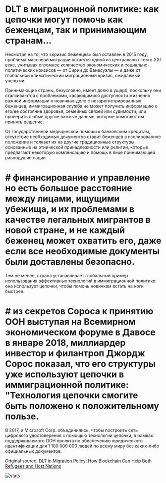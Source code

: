 # DLT в миграционной политике: как цепочки могут помочь как беженцам, так и принимающим странам...

Несмотря на то, что «кризис беженцев» был оставлен в 2015 году, проблема массовой миграции остается одной из центральных тем в XXI веке, учитывая огромное количество экономических и социально-политических кризисов — от Сирии до Венесуэлы — и даже от глобальной климатический миграционный кризис, ожидаемый учеными.

Принимающие страны, безусловно, имеет долю в ущерб, поскольку они сталкиваются с проблемами, касающимися доступности жизненно важной информации о новичках-дело с незарегистрированных беженцев, иммиграционная служба не может получить информацию о его/ее состояние здоровья, семейных связей или судимости, или проверить любые другие важные данные, которые помогают им принять решение.

От государственной медицинской помощи к банковским кредитам, отсутствие необходимых документов ставит беженцев в изолированное положение и толкает их на другие традиционные структуры, основанные на этнической принадлежности или религии, которые предлагают некоторую компенсацию и помощь в лице принимающей равнодушие нации.

# # финансирование и управление но есть большое расстояние между лицами, ищущими убежища, и их проблемами в качестве легальных мигрантов в новой стране, и не каждый беженец может охватить его, даже если все необходимые документы были доставлены безопасно.

Тем не менее, страна устанавливает глобальный пример использования эффективных технологий в иммиграционной политике: она использует цепочки, чтобы помочь новичкам встать на ноги быстрее.

# # из секретов Сороса к принятию ООН выступая на Всемирном экономическом форуме в Давосе в январе 2018, миллиардер инвестор и филантроп Джордж Сорос показал, что его структуры уже используют цепочки в иммиграционной политике: "Технология цепочки смогите быть положено к положительному пользе.

В 2017, и Microsoft Corp. объединились, чтобы построить сеть цифрового удостоверения с помощью технологии цепочки, в рамках поддерживаемого ООН проекта по обеспечению юридического идентификации для 1 100 000 000 людей по всему миру без каких-либо официальных документов.

Original source: [DLT in Migration Policy: How Blockchain Can Help Both Refugees and Host Nations](https://cointelegraph.com/news/dlt-in-migration-policy-how-blockchain-can-help-both-refugees-and-host-nations)

![stats](https://c.statcounter.com/11760860/0/a89fa40b/1/ "stats")